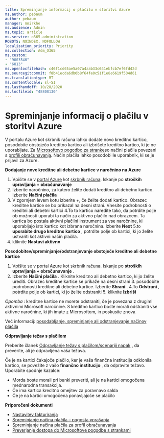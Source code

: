 ```yaml
---
title: Spreminjanje informacij o plačilu v storitvi Azure
ms.author: pebaum
author: pebaum
manager: mnirkhe
ms.audience: Admin
ms.topic: article
ms.service: o365-administration
ROBOTS: NOINDEX, NOFOLLOW
localization_priority: Priority
ms.collection: Adm_O365
ms.custom:
- "9003546"
- "6813"
ms.openlocfilehash: c46f1cd65ae5a07a4aab33c641ebfcb7ef6fd42d
ms.sourcegitcommit: f8b41ecda6db0b8f64fe0c51f1e8e6619f504d61
ms.translationtype: MT
ms.contentlocale: sl-SI
ms.lasthandoff: 10/28/2020
ms.locfileid: "48808130"
---
```

# <a name="change-payment-information-in-azure"></a>Spreminjanje informacij o plačilu v storitvi Azure

V portalu Azure kot skrbnik računa lahko dodate novo kreditno kartico, posodobite obstoječo kreditno kartico ali izbrišete kreditno kartico, ki je ne uporabljate. Za [Microsoftovo pogodbo za stranke](https://docs.microsoft.com/azure/billing/billing-how-to-change-credit-card?WT.mc_id=Portal-Microsoft_Azure_Support#check-access-to-a-microsoft-customer-agreement)so načini plačila povezani s [profili obračunavanja](https://docs.microsoft.com/azure/billing/billing-how-to-change-credit-card?WT.mc_id=Portal-Microsoft_Azure_Support#change-payment-method-for-a-billing-profile). Način plačila lahko posodobi le uporabnik, ki se je prijavil za Azure.

**Dodajanje nove kreditne ali debetne kartice v naročnino na Azure**

1. Vpišite se v [portal Azure](https://portal.azure.com/) kot [skrbnik računa](https://docs.microsoft.com/azure/billing/billing-subscription-transfer?WT.mc_id=Portal-Microsoft_Azure_Support#whoisaa). Iskanje po **stroških upravljanja + obračunavanje**
2. Izberite naročnino, za katero želite dodati kreditno ali debetno kartico. Izberite **Načini plačila**
3. V zgornjem levem kotu izberite +, če želite dodati kartico. Obrazec kreditne kartice se bo prikazal na desni strani. Vnesite podrobnosti o kreditni ali debetni kartici 4.To to kartico naredite tako, da potrdite polje ob možnosti uporabi ta način za aktivno plačilo nad obrazcem. Ta kartica bo postala aktivni plačilni instrument za vse naročnine, ki uporabljajo isto kartico kot izbrana naročnina. Izberite **Next** 5.to **uporabite drugo kreditno kartico** , potrdite polje ob kartici, ki jo želite ustvariti kot aktivni način plačila.
6. kliknite **Nastavi aktivno**

**Posodobitev/spreminjanje/odstranjevanje obstoječe kreditne ali debetne kartice**

1. Vpišite se v [portal Azure](https://portal.azure.com/) kot [skrbnik računa](https://docs.microsoft.com/azure/billing/billing-subscription-transfer?WT.mc_id=Portal-Microsoft_Azure_Support#whoisaa). Iskanje po **stroških upravljanja + obračunavanje** .
2. Izberite **Načini plačila** . Kliknite kreditno ali debetno kartico, ki jo želite urediti. Obrazec kreditne kartice se prikaže na desni strani 3. posodobite podrobnosti kreditne ali debetne kartice. Izberite **Shrani** .
4.To **Odstrani** , potrdite polje ob kartici, ki jo želite odstraniti 5. kliknite **Izbriši**

_Opomba_ : kreditne kartice ne morete odstraniti, če je povezana z drugimi aktivnimi Microsoft naročnine. S kreditno kartico boste morali odstraniti vse aktivne naročnine, ki jih imate z Microsoftom, in poskusite znova.

Več informacij: [posodabljanje, spreminjanje ali odstranjevanje načinov plačila](https://docs.microsoft.com/azure/billing/billing-how-to-change-credit-card?WT.mc_id=Portal-Microsoft_Azure_Support)

**Odpravljanje težav s plačilom**

Preberite članek [Odpravljanje težav s plačilom/scenariji napak](https://support.microsoft.com/help/4505172/troubleshooting-payment-issues) , da preverite, ali je odpravljena vaša težava.

Če je na kartici čakajoče plačilo, ker je vaša finančna institucija odklonila kartico, se povežite z vašo **finančno institucijo** , da odpravite težavo. Uporabite spodnje kazalce:

- Morda boste morali pri banki preveriti, ali je na kartici omogočena mednarodna transakcija.
- Če ima kartica kreditno omejitev za poravnavo salda
- Če je na kartici omogočena ponavljajoče se plačilo

**Priporočeni dokumenti**

- [Nastavitev fakturiranja](https://azure.microsoft.com/pricing/invoicing/)
- [Spreminjanje načina plačila – pogosta vprašanja](https://docs.microsoft.com/azure/billing/billing-how-to-change-credit-card?WT.mc_id=Portal-Microsoft_Azure_Support#frequently-asked-questions)
- [Spreminjanje načina plačila za profil obračunavanja](https://docs.microsoft.com/azure/billing/billing-how-to-change-credit-card?WT.mc_id=Portal-Microsoft_Azure_Support#change-payment-method-for-a-billing-profile)
- [Preverjanje dostopa do Microsoftove pogodbe s strankami](https://docs.microsoft.com/azure/billing/billing-how-to-change-credit-card?WT.mc_id=Portal-Microsoft_Azure_Support#check-access-to-a-microsoft-customer-agreement)